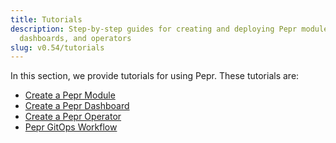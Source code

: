 ```yaml
---
title: Tutorials
description: Step-by-step guides for creating and deploying Pepr modules,
  dashboards, and operators
slug: v0.54/tutorials
---
```


In this section, we provide tutorials for using Pepr. These tutorials are:

* [Create a Pepr Module](create-pepr-module/)
* [Create a Pepr Dashboard](create-pepr-dashboard/)
* [Create a Pepr Operator](create-pepr-operator/)
* [Pepr GitOps Workflow](pepr-gitops-workflow/)
